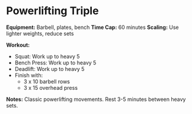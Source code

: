 # Powerlifting Triple

**Equipment:** Barbell, plates, bench
**Time Cap:** 60 minutes
**Scaling:** Use lighter weights, reduce sets

**Workout:**
- Squat: Work up to heavy 5
- Bench Press: Work up to heavy 5  
- Deadlift: Work up to heavy 5
- Finish with:
  - 3 x 10 barbell rows
  - 3 x 15 overhead press

**Notes:**
Classic powerlifting movements. Rest 3-5 minutes between heavy sets.